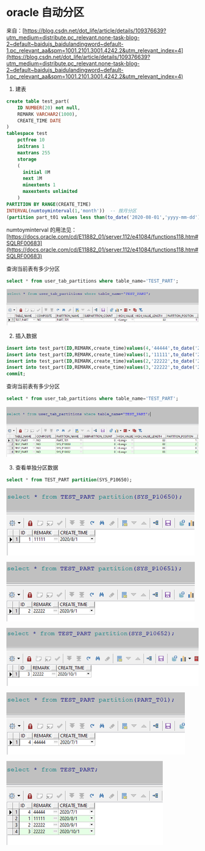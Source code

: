 # oracle 自动分区

来自：[https://blog.csdn.net/dot_life/article/details/109376639?utm_medium=distribute.pc_relevant.none-task-blog-2~default~baidujs_baidulandingword~default-1.pc_relevant_aa&spm=1001.2101.3001.4242.2&utm_relevant_index=4](https://blog.csdn.net/dot_life/article/details/109376639?utm_medium=distribute.pc_relevant.none-task-blog-2~default~baidujs_baidulandingword~default-1.pc_relevant_aa&spm=1001.2101.3001.4242.2&utm_relevant_index=4)

1. 建表

```sql
create table test_part(
    ID NUMBER(20) not null,
    REMARK VARCHAR2(1000),
    CREATE_TIME DATE
)
tablespace test
    pctfree 10
    initrans 1
    maxtrans 255
    storage
    (
      initial 8M
      next 1M
      minextents 1
      maxextents unlimited
    )
PARTITION BY RANGE(CREATE_TIME)  
INTERVAL(numtoyminterval(1,'month'))  -- 按月分区
(partition part_t01 values less than(to_date('2020-08-01','yyyy-mm-dd')));
```

numtoyminterval 的用法见：[https://docs.oracle.com/cd/E11882_01/server.112/e41084/functions118.htm#SQLRF00683](https://docs.oracle.com/cd/E11882_01/server.112/e41084/functions118.htm#SQLRF00683)

查询当前表有多少分区

```sql
select * from user_tab_partitions where table_name='TEST_PART';
```

![自动分区01](./image/自动分区01.png)

2. 插入数据

```sql
insert into test_part(ID,REMARK,create_time)values(4,'44444',to_date('2020-07-01','yyyy-mm-dd'));
insert into test_part(ID,REMARK,create_time)values(1,'11111',to_date('2020-08-01','yyyy-mm-dd'));
insert into test_part(ID,REMARK,create_time)values(2,'22222',to_date('2020-09-01','yyyy-mm-dd'));
insert into test_part(ID,REMARK,create_time)values(3,'22222',to_date('2020-10-01','yyyy-mm-dd'));
commit;
```

查询当前表有多少分区

```sql
select * from user_tab_partitions where table_name='TEST_PART';
```

![自动分区02](./image/自动分区02.png)

3. 查看单独分区数据

```sql
select * from TEST_PART partition(SYS_P10650);
```

![自动分区03](./image/自动分区03.png)

![自动分区04](./image/自动分区04.png)

![自动分区05](./image/自动分区05.png)

![自动分区06](./image/自动分区06.png)

![自动分区07](./image/自动分区07.png)
